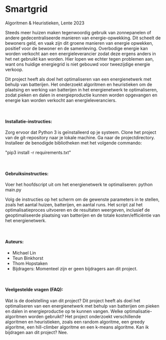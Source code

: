 # Smartgrid
Algoritmen & Heuristieken, 
Lente 2023

Steeds meer huizen maken tegenwoordig gebruik van zonnepanelen of andere gedecentraliseerde manieren van energie-opwekking. Dit scheelt de bewoners geld, en vaak zijn dit groene manieren van energie opwekken, positief voor de bewoner en de samenleving. Overbodige energie kan worden verkocht aan een energieleverancier zodat deze ergens anders in het net gebruikt kan worden. Hier lopen we echter tegen problemen aan, want ons huidige energiegrid is niet gebouwd voor tweezijdige energie verkoop.

Dit project heeft als doel het optimaliseren van een energienetwerk met behulp van batterijen. Het onderzoekt algoritmen en heuristieken om de plaatsing en werking van batterijen in het energienetwerk te optimaliseren, zodat pieken en dalen in energieproductie kunnen worden opgevangen en energie kan worden verkocht aan energieleveranciers.

&nbsp;

#### Installatie-instructies:

Zorg ervoor dat Python 3 is geïnstalleerd op je systeem.
Clone het project van de git-repository naar je lokale machine.
Ga naar de projectdirectory.
Installeer de benodigde bibliotheken met het volgende commando:

"pip3 install -r requirements.txt"

&nbsp;

#### Gebruiksinstructies:

Voer het hoofdscript uit om het energienetwerk te optimaliseren:
python main.py

Volg de instructies op het scherm om de gewenste parameters in te stellen, zoals het aantal huizen, batterijen, en aantal runs.
Het script zal het optimalisatieproces uitvoeren en de resultaten weergeven, inclusief de geoptimaliseerde plaatsing van batterijen en de totale kosten/efficiëntie van het energienetwerk.

&nbsp;

#### Auteurs:

- Michael Lin
- Teun Binkhorst
- Thom Hopstaken
- Bijdragers: Momenteel zijn er geen bijdragers aan dit project.

&nbsp;

#### Veelgestelde vragen (FAQ):

Wat is de doelstelling van dit project?
Dit project heeft als doel het optimaliseren van een energienetwerk met behulp van batterijen om pieken en dalen in energieproductie op te kunnen vangen.
Welke optimalisatie-algoritmen worden gebruikt?
Het project onderzoekt verschillende algoritmen en heuristieken, zoals een random algoritme, een greedy algoritme, een hill-climber algoritme en een k-means algoritme.
Kan ik bijdragen aan dit project?
Nee.